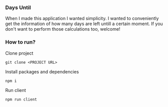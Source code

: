 ### Days Until

When I made this application I wanted simplicity. I wanted to conveniently get the information of how many days are left untill a certain moment. If you don't want to perform those calculations too, welcome!

### How to run?

Clone project

```
git clone <PROJECT URL>
```

Install packages and dependencies

```
npm i
```

Run client

```
npm run client
```

